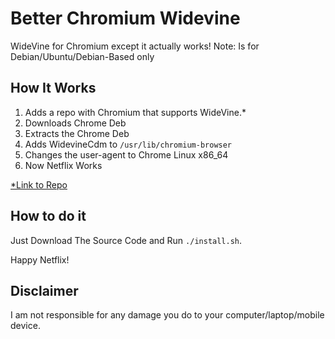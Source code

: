 # Better Chromium Widevine
WideVine for Chromium except it actually works!
Note: Is for Debian/Ubuntu/Debian-Based only

## How It Works
1. Adds a repo with Chromium that supports WideVine.*
1. Downloads Chrome Deb
1. Extracts the Chrome Deb
1. Adds WidevineCdm to `/usr/lib/chromium-browser`
1. Changes the user-agent to Chrome Linux x86_64
1. Now Netflix Works

[\*Link to Repo](https://launchpad.net/~saiarcot895/+archive/ubuntu/chromium-beta)

## How to do it
Just Download The Source Code and Run `./install.sh`.

Happy Netflix!

## Disclaimer
I am not responsible for any damage you do to your computer/laptop/mobile device.
